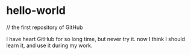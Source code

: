 # hello-world
// the first repository of GitHub

I have heart GitHub for so long time, but never try it. now I think I should learn it, and use it during my work.
